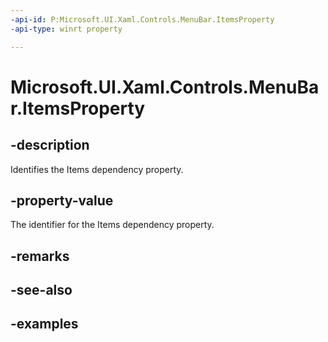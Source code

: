```yaml
---
-api-id: P:Microsoft.UI.Xaml.Controls.MenuBar.ItemsProperty
-api-type: winrt property

---
```

<!-- Property syntax.
public DependencyProperty ItemsProperty { get; }
-->

# Microsoft.UI.Xaml.Controls.MenuBar.ItemsProperty


## -description

Identifies the Items dependency property.


## -property-value

The identifier for the Items dependency property.


## -remarks


## -see-also


## -examples


